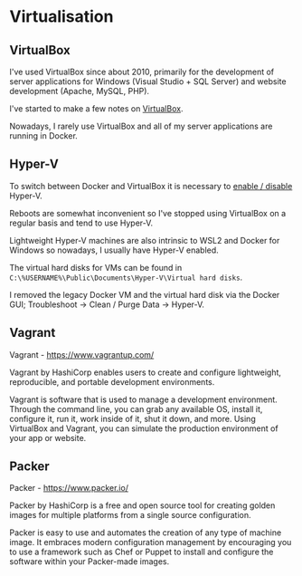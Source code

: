 # Virtualisation

## VirtualBox

I've used VirtualBox since about 2010, primarily for the development of server applications for Windows (Visual Studio + SQL Server) and website development (Apache, MySQL, PHP).

I've started to make a few notes on [VirtualBox](VirtualBox.md).

Nowadays, I rarely use VirtualBox and all of my server applications are running in Docker.



## Hyper-V

To switch between Docker and VirtualBox it is necessary to [enable / disable](../Boot.md) Hyper-V.

Reboots are somewhat inconvenient so I've stopped using VirtualBox on a regular basis and tend to use Hyper-V.

Lightweight Hyper-V machines are also intrinsic to WSL2 and Docker for Windows so nowadays, I usually have Hyper-V enabled.

The virtual hard disks for VMs can be found in `C:\%USERNAME%\Public\Documents\Hyper-V\Virtual hard disks`.

I removed the legacy Docker VM and the virtual hard disk via the Docker GUI; Troubleshoot -> Clean / Purge Data -> Hyper-V.



## Vagrant

Vagrant - https://www.vagrantup.com/

Vagrant by HashiCorp enables users to create and configure lightweight, reproducible, and portable development environments.

Vagrant is software that is used to manage a development environment. Through the command line, you can grab any available OS, install it, configure it, run it, work inside of it, shut it down, and more. Using VirtualBox and Vagrant, you can simulate the production environment of your app or website.



## Packer

Packer - https://www.packer.io/

Packer by HashiCorp is a free and open source tool for creating golden images for multiple platforms from a single source configuration.

Packer is easy to use and automates the creation of any type of machine image. It embraces modern configuration management by encouraging you to use a framework such as Chef or Puppet to install and configure the software within your Packer-made images.


